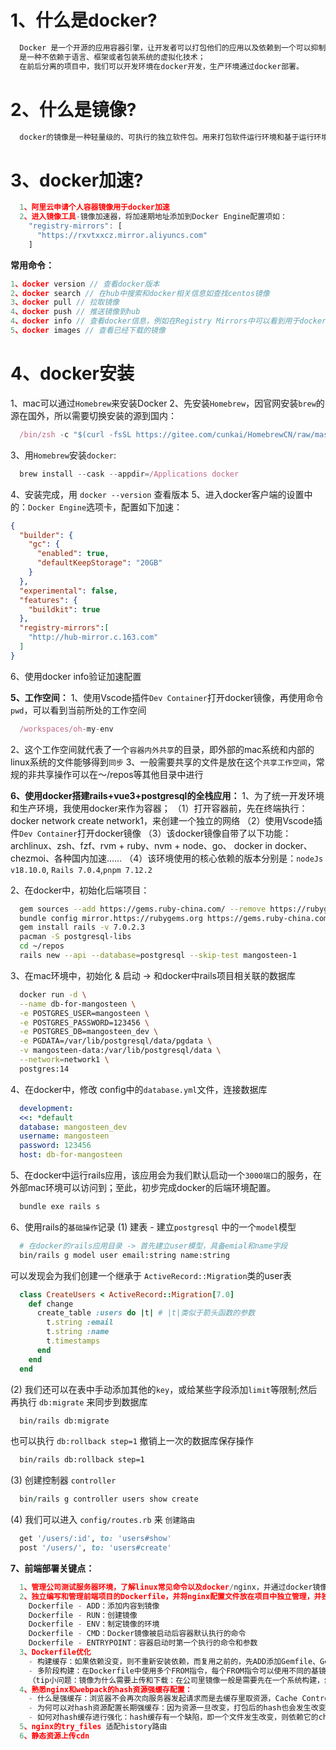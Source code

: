 # 1、什么是docker?
```typescript
  Docker 是一个开源的应用容器引擎，让开发者可以打包他们的应用以及依赖到一个可以抑制的容器中，然后发布到任何流行的linux机器上，也可以实现虚拟化。容器完全使用沙盒机制，相互之间话不会存在任何接口；
  是一种不依赖于语言、框架或者包装系统的虚拟化技术；
  在前后分离的项目中，我们可以开发环境在docker开发，生产环境通过docker部署。
```

# 2、什么是镜像?
```typescript
  docker的镜像是一种轻量级的、可执行的独立软件包。用来打包软件运行环境和基于运行环境的开发软件，它包含运行某个软件所需要的代码、运行时、库、环境变量和配置文件等。
```

# 3、docker加速?
```typescript
  1、阿里云申请个人容器镜像用于docker加速
  2、进入镜像工具-镜像加速器，将加速期地址添加到Docker Engine配置项如：
    "registry-mirrors": [
      "https://rxvtxxcz.mirror.aliyuncs.com"
    ]
```

**常用命令：**
```typescript
1、docker version // 查看docker版本
2、docker search // 在hub中搜索和docker相关信息如查找centos镜像
3、docker pull // 拉取镜像
4、docker push // 推送镜像到hub
4、docker info // 查看docker信息，例如在Registry Mirrors中可以看到用于docker加速的阿里云源地址
5、docker images // 查看已经下载的镜像
```

# 4、docker安装
  1、mac可以通过`Homebrew`来安装Docker
  2、先安装`Homebrew`，因官网安装`brew`的源在国外，所以需要切换安装的源到国内：
  ```typescript
    /bin/zsh -c "$(curl -fsSL https://gitee.com/cunkai/HomebrewCN/raw/master/Homebrew.sh)"
  ```  
  3、用`Homebrew`安装`docker`:
  ```typescript
    brew install --cask --appdir=/Applications docker
  ```
  4、安装完成，用 `docker --version` 查看版本
  5、进入docker客户端的设置中的：`Docker Engine`选项卡，配置如下加速：
  ```json
  {
    "builder": {
      "gc": {
        "enabled": true,
        "defaultKeepStorage": "20GB"
      }
    },
    "experimental": false,
    "features": {
      "buildkit": true
    },
    "registry-mirrors":[
      "http://hub-mirror.c.163.com"
    ]
  }
  ```
  6、使用docker info验证加速配置
    

**5、工作空间：**
  1、使用Vscode插件`Dev Container`打开docker镜像，再使用命令`pwd`，可以看到当前所处的工作空间
  ```typescript
    /workspaces/oh-my-env
  ```
  2、这个工作空间就代表了一个`容器内外共享`的目录，即外部的mac系统和内部的linux系统的文件能够得到`同步`
  3、一般需要共享的文件是放在这个`共享工作空间`，常规的非共享操作可以在～/repos等其他目录中进行

**6、使用docker搭建rails+vue3+postgresql的全栈应用：**
  1、为了统一开发环境和生产环境，我使用docker来作为容器；
    （1）打开容器前，先在终端执行：docker network create network1，来创建一个独立的网络
    （2）使用Vscode插件`Dev Container`打开docker镜像
    （3）该docker镜像自带了以下功能：archlinux、zsh、fzf、rvm + ruby、nvm + node、go、
      docker in docker、chezmoi、各种国内加速……
    （4）该环境使用的核心依赖的版本分别是：`nodeJs v18.10.0`, `Rails 7.0.4`,`pnpm 7.12.2`

  2、在docker中，初始化后端项目：
  ```sh
    gem sources --add https://gems.ruby-china.com/ --remove https://rubygems.org/
    bundle config mirror.https://rubygems.org https://gems.ruby-china.com
    gem install rails -v 7.0.2.3
    pacman -S postgresql-libs
    cd ~/repos
    rails new --api --database=postgresql --skip-test mangosteen-1
  ```

  3、在mac环境中，初始化 & 启动 -> 和docker中rails项目相关联的数据库
  ```sh
    docker run -d \
    --name db-for-mangosteen \
    -e POSTGRES_USER=mangosteen \
    -e POSTGRES_PASSWORD=123456 \
    -e POSTGRES_DB=mangosteen_dev \
    -e PGDATA=/var/lib/postgresql/data/pgdata \
    -v mangosteen-data:/var/lib/postgresql/data \
    --network=network1 \
    postgres:14
  ```

  4、在docker中，修改 config中的`database.yml`文件，连接数据库
  ```yml
    development:
    <<: *default
    database: mangosteen_dev
    username: mangosteen
    password: 123456
    host: db-for-mangosteen
  ```

  5、在docker中运行rails应用，该应用会为我们默认启动一个`3000端口`的服务，在外部mac环境可以访问到；至此，初步完成docker的后端环境配置。
  ```sh
    bundle exe rails s
  ```

  6、使用rails的`基础操作`记录
  (1) 建表 - 建立`postgresql` 中的一个`model`模型
  ```sh
    # 在docker的rails应用目录 -> 首先建立user模型，具备emial和name字段
    bin/rails g model user email:string name:string
  ```
  可以发现会为我们创建一个继承于 `ActiveRecord::Migration`类的user表
  ```rb
    class CreateUsers < ActiveRecord::Migration[7.0]
      def change
        create_table :users do |t| # |t|类似于箭头函数的参数
          t.string :email
          t.string :name
          t.timestamps
        end
      end
    end
  ```
  (2) 我们还可以在表中手动添加其他的`key`，或给某些字段添加`limit`等限制;然后再执行 `db:migrate` 来同步到数据库
  ```sh
    bin/rails db:migrate
  ```
  也可以执行 `db:rollback step=1` 撤销上一次的数据库保存操作
  ```sh
    bin/rails db:rollback step=1
  ```
  (3) 创建控制器 `controller`
  ```rb
    bin/rails g controller users show create
  ```
  (4) 我们可以进入 `config/routes.rb` 来 `创建路由`
  ```rb
    get '/users/:id', to: 'users#show'
    post '/users/', to: 'users#create'
  ```

  **7、前端部署关键点：**
  ```typescript
    1、管理公司测试服务器环境，了解linux常见命令以及docker/nginx，并通过docker镜像与nginx的转发独立完成前端部署
    2、独立编写和管理前端项目的Dockerfile，并将nginx配置文件放在项目中独立管理，并独立编写ci文件（如DockerFile的ADD命令会添加内容到镜像，如果是tar的压缩包，会自动解压缩；也可以是文件、路径或链接）
      Dockerfile - ADD：添加内容到镜像
      Dockerfile - RUN：创建镜像
      Dockerfile - ENV：制定镜像的环境
      Dockerfile - CMD：Docker镜像被启动后容器默认执行的命令
      Dockerfile - ENTRYPOINT：容器启动时第一个执行的命令和参数
    3、Dockerfile优化
      - 构建缓存：如果依赖没变，则不重新安装依赖，而复用之前的，先ADD添加Gemfile、Gemfile.lick、vendor/cache, 然后创建镜像RUN bundle install --local（GEMFILE、GEMFILE.lock、vendor未变，则RUN bundle install则不会变而是使用缓存），一般将一些不常改动的文件放Dockerfile的前面
      - 多阶段构建：在Dockerfile中使用多个FROM指令，每个FROM指令可以使用不同的基镜像，且每条FROM指令会开始新阶段的构建。在多阶段构建中，我们可以将资源从一个阶段复制到另一个阶段，大幅度减少镜像体积，优化前端部署时间
      （tip小问题：镜像为什么需要上传和下载：在公司里镜像一般是需要先在一个系统构建，然后可能在另一个系统里进行部署，所以这之间的传输就设计了上传和下载）
    4、熟悉nginx和webpack的hash资源强缓存配置：
      - 什么是强缓存：浏览器不会再次向服务器发起请求而是去缓存里取资源，Cache Control设置max age；CDN上也会有一层缓存，这样拿资源可以更快
      - 为何可以对hash资源配置长期强缓存：因为资源一旦改变，打包后的hash也会发生改变，这样可以作为资源是否更新的标识，因此可以对hash资源加上长期强缓存
      - 如何对hash缓存进行强化：hash缓存有一个缺陷，即一个文件发生改变，则依赖它的chunk也会更新，一般来说可以固定模块id+固定chunkid来做到缓存优化（即一个模块引入两个chunk，其中一个变了，打包出来的另外一个chunk依然可以走缓存）
    5、nginx的try_files 适配history路由
    6、静态资源上传cdn
  ```